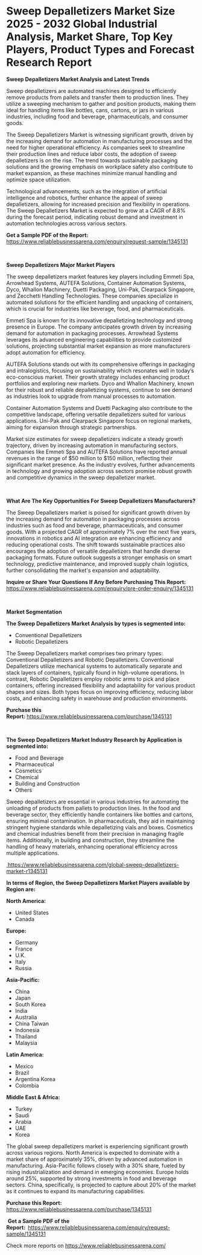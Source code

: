 <p><h1>Sweep Depalletizers Market Size 2025 - 2032 Global Industrial Analysis, Market Share, Top Key Players, Product Types and Forecast Research Report</h1></p><p><strong>Sweep Depalletizers Market Analysis and Latest Trends</strong></p>
<p><p>Sweep depalletizers are automated machines designed to efficiently remove products from pallets and transfer them to production lines. They utilize a sweeping mechanism to gather and position products, making them ideal for handling items like bottles, cans, cartons, or jars in various industries, including food and beverage, pharmaceuticals, and consumer goods.</p><p>The Sweep Depalletizers Market is witnessing significant growth, driven by the increasing demand for automation in manufacturing processes and the need for higher operational efficiency. As companies seek to streamline their production lines and reduce labor costs, the adoption of sweep depalletizers is on the rise. The trend towards sustainable packaging solutions and the growing emphasis on workplace safety also contribute to market expansion, as these machines minimize manual handling and optimize space utilization.</p><p>Technological advancements, such as the integration of artificial intelligence and robotics, further enhance the appeal of sweep depalletizers, allowing for increased precision and flexibility in operations. The Sweep Depalletizers Market is expected to grow at a CAGR of 8.8% during the forecast period, indicating robust demand and investment in automation technologies across various sectors.</p></p>
<p><strong>Get a Sample PDF of the Report:&nbsp;</strong> <a href="https://www.reliablebusinessarena.com/enquiry/request-sample/1345131?utm_campaign=2042&utm_medium=2&utm_source=Github&utm_content=ia&utm_term=11042025&utm_id=sweep-depalletizers">https://www.reliablebusinessarena.com/enquiry/request-sample/1345131</a></p>
<p>&nbsp;</p>
<p><strong>Sweep Depalletizers Major Market Players</strong></p>
<p><p>The sweep depalletizers market features key players including Emmeti Spa, Arrowhead Systems, AUTEFA Solutions, Container Automation Systems, Dyco, Whallon Machinery, Duetti Packaging, Uni-Pak, Clearpack Singapore, and Zecchetti Handling Technologies. These companies specialize in automated solutions for the efficient handling and unpacking of containers, which is crucial for industries like beverage, food, and pharmaceuticals.</p><p>Emmeti Spa is known for its innovative depalletizing technology and strong presence in Europe. The company anticipates growth driven by increasing demand for automation in packaging processes. Arrowhead Systems leverages its advanced engineering capabilities to provide customized solutions, projecting substantial market expansion as more manufacturers adopt automation for efficiency.</p><p>AUTEFA Solutions stands out with its comprehensive offerings in packaging and intralogistics, focusing on sustainability which resonates well in today’s eco-conscious market. Their growth strategy includes enhancing product portfolios and exploring new markets. Dyco and Whallon Machinery, known for their robust and reliable depalletizing systems, continue to see demand as industries look to upgrade from manual processes to automation.</p><p>Container Automation Systems and Duetti Packaging also contribute to the competitive landscape, offering versatile depalletizers suited for various applications. Uni-Pak and Clearpack Singapore focus on regional markets, aiming for expansion through strategic partnerships.</p><p>Market size estimates for sweep depalletizers indicate a steady growth trajectory, driven by increasing automation in manufacturing sectors. Companies like Emmeti Spa and AUTEFA Solutions have reported annual revenues in the range of $50 million to $150 million, reflecting their significant market presence. As the industry evolves, further advancements in technology and growing adoption across sectors promise robust growth and competitive dynamics in the sweep depalletizer market.</p></p>
<p>&nbsp;</p>
<p><strong>What Are The Key Opportunities For Sweep Depalletizers Manufacturers?</strong></p>
<p><p>The Sweep Depalletizers market is poised for significant growth driven by the increasing demand for automation in packaging processes across industries such as food and beverage, pharmaceuticals, and consumer goods. With a projected CAGR of approximately 7% over the next five years, innovations in robotics and AI integration are enhancing efficiency and reducing operational costs. The shift towards sustainable practices also encourages the adoption of versatile depalletizers that handle diverse packaging formats. Future outlook suggests a stronger emphasis on smart technology, predictive maintenance, and improved supply chain logistics, further consolidating the market's expansion and adaptability.</p></p>
<p><strong>Inquire or Share Your Questions If Any Before Purchasing This Report:</strong> <a href="https://www.reliablebusinessarena.com/enquiry/pre-order-enquiry/1345131?utm_campaign=2042&utm_medium=2&utm_source=Github&utm_content=ia&utm_term=11042025&utm_id=sweep-depalletizers">https://www.reliablebusinessarena.com/enquiry/pre-order-enquiry/1345131</a></p>
<p>&nbsp;</p>
<p><strong>Market Segmentation</strong></p>
<p><strong>The Sweep Depalletizers Market Analysis by types is segmented into:</strong></p>
<p><ul><li>Conventional Depalletizers</li><li>Robotic Depalletizers</li></ul></p>
<p><p>The Sweep Depalletizers market comprises two primary types: Conventional Depalletizers and Robotic Depalletizers. Conventional Depalletizers utilize mechanical systems to automatically separate and stack layers of containers, typically found in high-volume operations. In contrast, Robotic Depalletizers employ robotic arms to pick and place containers, offering increased flexibility and adaptability for various product shapes and sizes. Both types focus on improving efficiency, reducing labor costs, and enhancing safety in warehouse and production environments.</p></p>
<p><strong>Purchase this Report:&nbsp;</strong><a href="https://www.reliablebusinessarena.com/purchase/1345131?utm_campaign=2042&utm_medium=2&utm_source=Github&utm_content=ia&utm_term=11042025&utm_id=sweep-depalletizers">https://www.reliablebusinessarena.com/purchase/1345131</a></p>
<p>&nbsp;</p>
<p><strong>The Sweep Depalletizers Market Industry Research by Application is segmented into:</strong></p>
<p><ul><li>Food and Beverage</li><li>Pharmaceutical</li><li>Cosmetics</li><li>Chemical</li><li>Building and Construction</li><li>Others</li></ul></p>
<p><p>Sweep depalletizers are essential in various industries for automating the unloading of products from pallets to production lines. In the food and beverage sector, they efficiently handle containers like bottles and cartons, ensuring minimal contamination. In pharmaceuticals, they aid in maintaining stringent hygiene standards while depalletizing vials and boxes. Cosmetics and chemical industries benefit from their precision in managing fragile items. Additionally, in building and construction, they streamline the handling of heavy materials, enhancing operational efficiency across multiple applications.</p></p>
<p><a href="https://www.reliablebusinessarena.com/global-sweep-depalletizers-market-r1345131?utm_campaign=2042&utm_medium=2&utm_source=Github&utm_content=ia&utm_term=11042025&utm_id=sweep-depalletizers">&nbsp;https://www.reliablebusinessarena.com/global-sweep-depalletizers-market-r1345131</a></p>
<p><strong>In terms of Region, the Sweep Depalletizers Market Players available by Region are:</strong></p>
<p>
    <p> <strong> North America: </strong>
        <ul>
            <li>United States</li>
            <li>Canada</li>
        </ul>
        </p> 
    <p> <strong> Europe: </strong>
        <ul>
            <li>Germany</li>
            <li>France</li>
            <li>U.K.</li>
            <li>Italy</li>
            <li>Russia</li>
        </ul>
        </p> 
    <p> <strong> Asia-Pacific: </strong>
        <ul>
            <li>China</li>
            <li>Japan</li>
            <li>South Korea</li>
            <li>India</li>
            <li>Australia</li>
            <li>China Taiwan</li>
            <li>Indonesia</li>
            <li>Thailand</li>
            <li>Malaysia</li>
        </ul>
        </p> 
    <p> <strong> Latin America: </strong>
        <ul>
            <li>Mexico</li>
            <li>Brazil</li>
            <li>Argentina Korea</li>
            <li>Colombia</li>
        </ul>
        </p> 
    <p> <strong> Middle East & Africa: </strong>
        <ul>
            <li>Turkey</li>
            <li>Saudi</li>
            <li>Arabia</li>
            <li>UAE</li>
            <li>Korea</li>
        </ul>
    </p>
    </p>
<p><p>The global sweep depalletizers market is experiencing significant growth across various regions. North America is expected to dominate with a market share of approximately 35%, driven by advanced automation in manufacturing. Asia-Pacific follows closely with a 30% share, fueled by rising industrialization and demand in emerging economies. Europe holds around 25%, supported by strong investments in food and beverage sectors. China, specifically, is projected to capture about 20% of the market as it continues to expand its manufacturing capabilities.</p></p>
<p><strong>Purchase this Report: </strong><a href="https://www.reliablebusinessarena.com/purchase/1345131?utm_campaign=2042&utm_medium=2&utm_source=Github&utm_content=ia&utm_term=11042025&utm_id=sweep-depalletizers">https://www.reliablebusinessarena.com/purchase/1345131</a></p>
<p>&nbsp;<strong>Get a Sample PDF of the Report:&nbsp;&nbsp;</strong><a href="https://www.reliablebusinessarena.com/enquiry/request-sample/1345131?utm_campaign=2042&utm_medium=2&utm_source=Github&utm_content=ia&utm_term=11042025&utm_id=sweep-depalletizers">https://www.reliablebusinessarena.com/enquiry/request-sample/1345131</a></p>
<p><strong></strong></p>
<p>Check more reports on <a href="https://www.reliablebusinessarena.com/?utm_campaign=2042&utm_medium=2&utm_source=Github&utm_content=ia&utm_term=11042025&utm_id=sweep-depalletizers">https://www.reliablebusinessarena.com/</a></p>